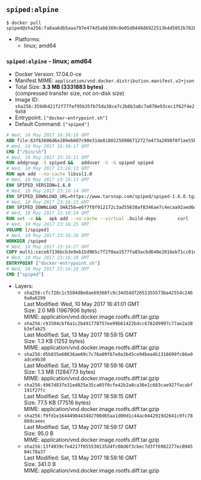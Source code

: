 ## `spiped:alpine`

```console
$ docker pull spiped@sha256:fa8aa6db5aaa797e474d5ab6369c0e05d0448d6922513b4d5052b7828daafffe
```

-	Platforms:
	-	linux; amd64

### `spiped:alpine` - linux; amd64

-	Docker Version: 17.04.0-ce
-	Manifest MIME: `application/vnd.docker.distribution.manifest.v2+json`
-	Total Size: **3.3 MB (3331883 bytes)**  
	(compressed transfer size, not on-disk size)
-	Image ID: `sha256:359db421f2f77fef95b35fb75da38ce7c2b6b3a6c7a070e93cec1f62f4e29a58`
-	Entrypoint: `["docker-entrypoint.sh"]`
-	Default Command: `["spiped"]`

```dockerfile
# Wed, 10 May 2017 16:38:16 GMT
ADD file:63f63606d6e289eb607c90e31de81802258906712727e473a2898f0f1ae55bb5 in / 
# Wed, 10 May 2017 16:38:17 GMT
CMD ["/bin/sh"]
# Wed, 10 May 2017 23:16:11 GMT
RUN addgroup -S spiped &&	adduser -S -G spiped spiped
# Wed, 10 May 2017 23:16:13 GMT
RUN apk add --no-cache libssl1.0
# Wed, 10 May 2017 23:16:13 GMT
ENV SPIPED_VERSION=1.6.0
# Wed, 10 May 2017 23:16:14 GMT
ENV SPIPED_DOWNLOAD_URL=https://www.tarsnap.com/spiped/spiped-1.6.0.tgz
# Wed, 10 May 2017 23:16:15 GMT
ENV SPIPED_DOWNLOAD_SHA256=e6f7f8f912172c3ad55638af8346ae7c4ecaa92aed6d3fb60f2bda4359cba1e4
# Wed, 10 May 2017 23:16:24 GMT
RUN set -x &&	apk add --no-cache --virtual .build-deps 		curl 		gcc 		make 		musl-dev 		openssl-dev 		tar &&	curl -fsSL "$SPIPED_DOWNLOAD_URL" -o spiped.tar.gz &&	echo "$SPIPED_DOWNLOAD_SHA256 *spiped.tar.gz" |sha256sum -c - &&	mkdir -p /usr/local/src/spiped &&	tar xzf "spiped.tar.gz" -C /usr/local/src/spiped --strip-components=1 &&	rm "spiped.tar.gz" &&	CC=gcc make -C /usr/local/src/spiped &&	make -C /usr/local/src/spiped install &&	rm -rf /usr/local/src/spiped &&	apk del .build-deps
# Wed, 10 May 2017 23:16:25 GMT
VOLUME [/spiped]
# Wed, 10 May 2017 23:16:26 GMT
WORKDIR /spiped
# Wed, 10 May 2017 23:16:27 GMT
COPY multi:cece67136bcb3e9eb15d965c7f2f0aa1577fa83acbd640e2016eb71cc01e0cfa in /usr/local/bin/ 
# Wed, 10 May 2017 23:16:28 GMT
ENTRYPOINT ["docker-entrypoint.sh"]
# Wed, 10 May 2017 23:16:29 GMT
CMD ["spiped"]
```

-	Layers:
	-	`sha256:cfc728c1c5584d8e0ae69368fc9c34d54d72651355573ba42554c2469a0a6299`  
		Last Modified: Wed, 10 May 2017 16:41:01 GMT  
		Size: 2.0 MB (1967906 bytes)  
		MIME: application/vnd.docker.image.rootfs.diff.tar.gzip
	-	`sha256:c93504cbf6a1c2b491778757ee99b61422bdcc6782d9997c77ae2a38b3efab25`  
		Last Modified: Sat, 13 May 2017 18:59:15 GMT  
		Size: 1.3 KB (1252 bytes)  
		MIME: application/vnd.docker.image.rootfs.diff.tar.gzip
	-	`sha256:d5b835e60636ae69c7c76a09f67e0a3b45ce94bea4b1316699fc66e0adce9b30`  
		Last Modified: Sat, 13 May 2017 18:59:16 GMT  
		Size: 1.3 MB (1284773 bytes)  
		MIME: application/vnd.docker.image.rootfs.diff.tar.gzip
	-	`sha256:4967d837e31ed025e35ca05f0cfe42b2a8ca36e1c683cae927facabf191f27fc`  
		Last Modified: Sat, 13 May 2017 18:59:15 GMT  
		Size: 77.5 KB (77516 bytes)  
		MIME: application/vnd.docker.image.rootfs.diff.tar.gzip
	-	`sha256:f9fd1e1644490443482700d65aa1d00d1c44ac0442919d2641c9fc7888dcaeec`  
		Last Modified: Sat, 13 May 2017 18:59:17 GMT  
		Size: 95.0 B  
		MIME: application/vnd.docker.image.rootfs.diff.tar.gzip
	-	`sha256:13f4939cfe4217f055530135d4fc08d6f3cbec7d3ff6982277ec094584c78a37`  
		Last Modified: Sat, 13 May 2017 18:59:16 GMT  
		Size: 341.0 B  
		MIME: application/vnd.docker.image.rootfs.diff.tar.gzip
